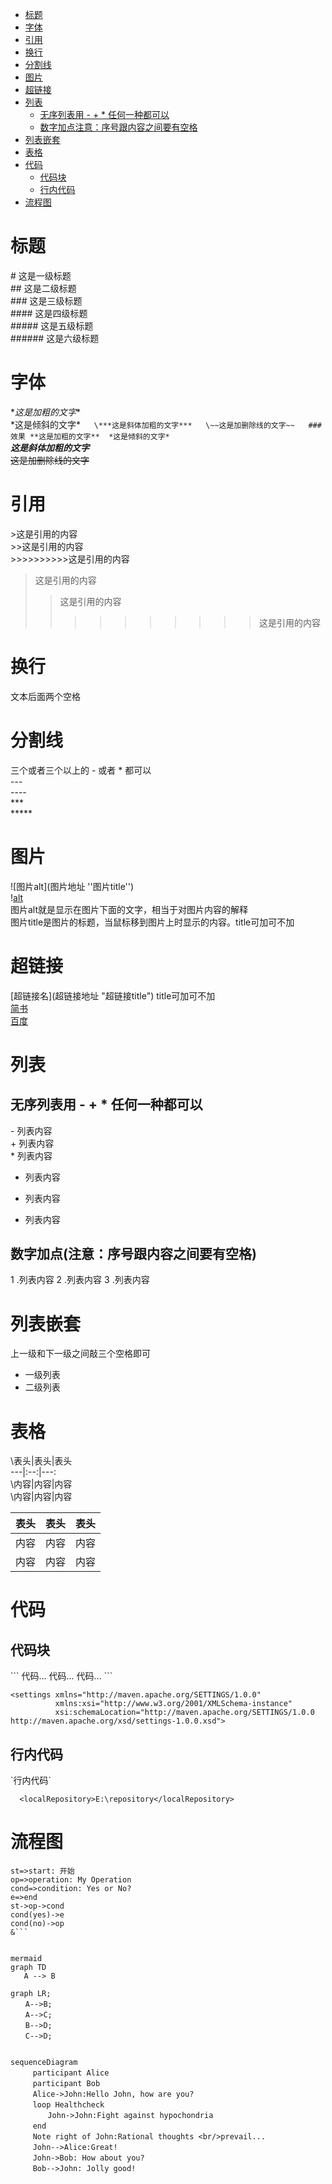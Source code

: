 <!-- TOC -->

- [标题](#%E6%A0%87%E9%A2%98)
- [字体](#%E5%AD%97%E4%BD%93)
- [引用](#%E5%BC%95%E7%94%A8)
- [换行](#%E6%8D%A2%E8%A1%8C)
- [分割线](#%E5%88%86%E5%89%B2%E7%BA%BF)
- [图片](#%E5%9B%BE%E7%89%87)
- [超链接](#%E8%B6%85%E9%93%BE%E6%8E%A5)
- [列表](#%E5%88%97%E8%A1%A8)
    - [无序列表用 - + * 任何一种都可以](#%E6%97%A0%E5%BA%8F%E5%88%97%E8%A1%A8%E7%94%A8-----%E4%BB%BB%E4%BD%95%E4%B8%80%E7%A7%8D%E9%83%BD%E5%8F%AF%E4%BB%A5)
    - [数字加点注意：序号跟内容之间要有空格](#%E6%95%B0%E5%AD%97%E5%8A%A0%E7%82%B9%E6%B3%A8%E6%84%8F%E5%BA%8F%E5%8F%B7%E8%B7%9F%E5%86%85%E5%AE%B9%E4%B9%8B%E9%97%B4%E8%A6%81%E6%9C%89%E7%A9%BA%E6%A0%BC)
- [列表嵌套](#%E5%88%97%E8%A1%A8%E5%B5%8C%E5%A5%97)
- [表格](#%E8%A1%A8%E6%A0%BC)
- [代码](#%E4%BB%A3%E7%A0%81)
    - [代码块](#%E4%BB%A3%E7%A0%81%E5%9D%97)
    - [行内代码](#%E8%A1%8C%E5%86%85%E4%BB%A3%E7%A0%81)
- [流程图](#%E6%B5%81%E7%A8%8B%E5%9B%BE)

<!-- /TOC -->
# 标题
\# 这是一级标题  
\## 这是二级标题  
\### 这是三级标题  
\#### 这是四级标题  
\##### 这是五级标题  
\###### 这是六级标题  

# 字体  
\**这是加粗的文字**  
\*这是倾斜的文字*`  
\***这是斜体加粗的文字***  
\~~这是加删除线的文字~~  
###效果
**这是加粗的文字** 
*这是倾斜的文字*`  
***这是斜体加粗的文字***  
~~这是加删除线的文字~~   

# 引用  
\>这是引用的内容  
\>>这是引用的内容  
\>>>>>>>>>>这是引用的内容  

>这是引用的内容  
>>这是引用的内容  
>>>>>>>>>>这是引用的内容  

# 换行
文本后面两个空格  

# 分割线
三个或者三个以上的 - 或者 * 都可以  
\---  
\----  
\***  
\*****  

# 图片
\![图片alt](图片地址 ''图片title'')  
\![alt](url "titile")  
图片alt就是显示在图片下面的文字，相当于对图片内容的解释  
图片title是图片的标题，当鼠标移到图片上时显示的内容。title可加可不加  

# 超链接
\[超链接名](超链接地址 "超链接title")
title可加可不加  
[简书](http://jianshu.com)  
[百度](http://baidu.com)  

# 列表
## 无序列表用 - + * 任何一种都可以
\- 列表内容  
\+ 列表内容  
\* 列表内容  

- 列表内容  
+ 列表内容  
* 列表内容  

## 数字加点(注意：序号跟内容之间要有空格)
1 .列表内容
2 .列表内容
3 .列表内容

# 列表嵌套
上一级和下一级之间敲三个空格即可  

* 一级列表
* 二级列表

# 表格
\表头|表头|表头  
\---|:--:|---:  
\内容|内容|内容  
\内容|内容|内容  

表头|表头|表头
---|:--:|---:
内容|内容|内容
内容|内容|内容

# 代码
## 代码块
\```
代码...
  代码...
  代码...
\```

```
<settings xmlns="http://maven.apache.org/SETTINGS/1.0.0"
          xmlns:xsi="http://www.w3.org/2001/XMLSchema-instance"
          xsi:schemaLocation="http://maven.apache.org/SETTINGS/1.0.0 http://maven.apache.org/xsd/settings-1.0.0.xsd">
```

## 行内代码

\`行内代码`

`  <localRepository>E:\repository</localRepository>`

# 流程图

```flow
st=>start: 开始
op=>operation: My Operation
cond=>condition: Yes or No?
e=>end
st->op->cond
cond(yes)->e
cond(no)->op
&```


mermaid
graph TD
   A --> B

graph LR;  
　　A-->B;    
　　A-->C;  
　　B-->D;  
　　C-->D;  


sequenceDiagram
　　　participant Alice
　　　participant Bob
　　　Alice->John:Hello John, how are you?
　　　loop Healthcheck
　　　　　John->John:Fight against hypochondria
　　　end
　　　Note right of John:Rational thoughts <br/>prevail...
　　　John-->Alice:Great!
　　　John->Bob: How about you?
　　　Bob-->John: Jolly good!

